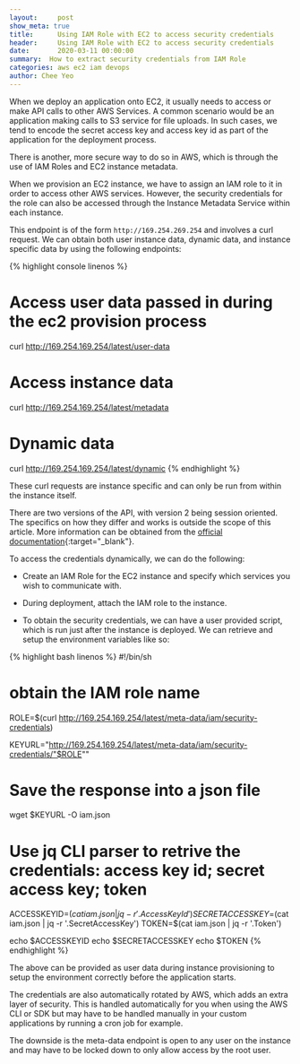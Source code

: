 ```yaml
---
layout:     post
show_meta: true
title:      Using IAM Role with EC2 to access security credentials
header:     Using IAM Role with EC2 to access security credentials
date:       2020-03-11 00:00:00
summary:  How to extract security credentials from IAM Role
categories: aws ec2 iam devops
author: Chee Yeo
---
```


When we deploy an application onto EC2, it usually needs to access or make API calls to other AWS Services. A common scenario would be an application making calls to S3 service for file uploads. In such cases, we tend to encode the secret access key and access key id as part of the application for the deployment process.

There is another, more secure way to do so in AWS, which is through the use of IAM Roles and EC2 instance metadata.

When we provision an EC2 instance, we have to assign an IAM role to it in order to access other AWS services. However, the security credentials for the role can also be accessed through the Instance Metadata Service within each instance.

This endpoint is of the form `http://169.254.269.254` and involves a curl request. We can obtain both user instance data, dynamic data, and instance specific data by using the following endpoints:

{% highlight console linenos %}
# Access user data passed in during the ec2 provision process
curl http://169.254.169.254/latest/user-data 

# Access instance data
curl http://169.254.169.254/latest/metadata

# Dynamic data
curl http://169.254.169.254/latest/dynamic
{% endhighlight %}

These curl requests are instance specific and can only be run from within the instance itself.

There are two versions of the API, with version 2 being session oriented. The specifics on how they differ and works is outside the scope of this article. More information can be obtained from the [official documentation]{:target="_blank"}.

To access the credentials dynamically, we can do the following:

* Create an IAM Role for the EC2 instance and specify which services you wish to communicate with.

* During deployment, attach the IAM role to the instance. 

* To obtain the security credentials, we can have a user provided script, which is run just after the instance is deployed. We can retrieve and setup the environment variables like so:

{% highlight bash linenos %}
#!/bin/sh

# obtain the IAM role name
ROLE=$(curl http://169.254.169.254/latest/meta-data/iam/security-credentials)

KEYURL="http://169.254.169.254/latest/meta-data/iam/security-credentials/"$ROLE""

# Save the response into a json file
wget $KEYURL -O iam.json

# Use jq CLI parser to retrive the credentials: access key id; secret access key; token

ACCESSKEYID=$(cat iam.json | jq -r '.AccessKeyId')
SECRETACCESSKEY=$(cat iam.json | jq -r '.SecretAccessKey')
TOKEN=$(cat iam.json | jq -r '.Token')

echo $ACCESSKEYID
echo $SECRETACCESSKEY
echo $TOKEN
{% endhighlight %}

The above can be provided as user data during instance provisioning to setup the environment correctly before the application starts.

The credentials are also automatically rotated by AWS, which adds an extra layer of security. This is handled automatically for you when using the AWS CLI or SDK but may have to be handled manually in your custom applications by running a cron job for example.

The downside is the meta-data endpoint is open to any user on the instance and may have to be locked down to only allow access by the root user.

[official documentation]: https://docs.aws.amazon.com/AWSEC2/latest/UserGuide/ec2-instance-metadata.html